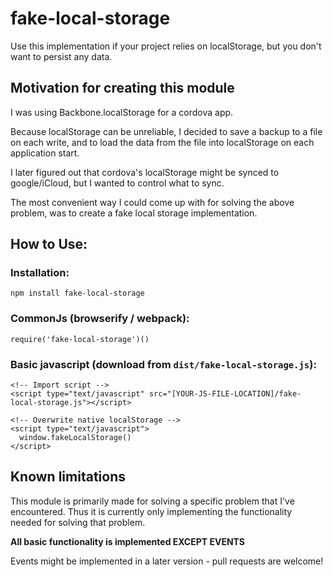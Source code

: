 # fake-local-storage

Use this implementation if your project relies on localStorage, but you don't want to persist any data.

## Motivation for creating this module

I was using Backbone.localStorage for a cordova app.

Because localStorage can be unreliable, I decided to save a backup to a file on each write, and to load the data from the file into localStorage on each application start.

I later figured out that cordova's localStorage might be synced to google/iCloud, but I wanted to control what to sync.

The most convenient way I could come up with for solving the above problem, was to create a fake local storage implementation.

## How to Use:

### Installation:

```
npm install fake-local-storage
```


### CommonJs (browserify / webpack):

```
require('fake-local-storage')()
```

### Basic javascript (download from `dist/fake-local-storage.js`):

```
<!-- Import script -->
<script type="text/javascript" src="[YOUR-JS-FILE-LOCATION]/fake-local-storage.js"></script>

<!-- Overwrite native localStorage -->
<script type="text/javascript">
  window.fakeLocalStorage()
</script>
```

## Known limitations

This module is primarily made for solving a specific problem that I've encountered.
Thus it is currently only implementing the functionality needed for solving that problem.

**All basic functionality is implemented EXCEPT EVENTS**

Events might be implemented in a later version - pull requests are welcome!
